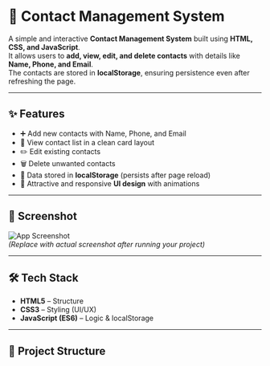 # 📇 Contact Management System  

A simple and interactive **Contact Management System** built using **HTML, CSS, and JavaScript**.  
It allows users to **add, view, edit, and delete contacts** with details like **Name, Phone, and Email**.  
The contacts are stored in **localStorage**, ensuring persistence even after refreshing the page.  

---

## ✨ Features
- ➕ Add new contacts with Name, Phone, and Email  
- 📖 View contact list in a clean card layout  
- ✏️ Edit existing contacts  
- 🗑️ Delete unwanted contacts  
- 💾 Data stored in **localStorage** (persists after page reload)  
- 🎨 Attractive and responsive **UI design** with animations  

---

## 📸 Screenshot
![App Screenshot](https://via.placeholder.com/800x400.png?text=Contact+Management+System+UI)  
*(Replace with actual screenshot after running your project)*  

---

## 🛠️ Tech Stack
- **HTML5** – Structure  
- **CSS3** – Styling (UI/UX)  
- **JavaScript (ES6)** – Logic & localStorage  

---

## 📂 Project Structure
